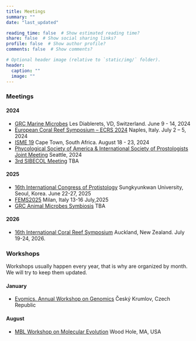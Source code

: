 ```yaml
---
title: Meetings
summary: ""
date: "last_updated"

reading_time: false  # Show estimated reading time?
share: false  # Show social sharing links?
profile: false  # Show author profile?
comments: false  # Show comments?

# Optional header image (relative to `static/img/` folder).
header:
  caption: ""
  image: ""
---
```


### Meetings

#### 2024
  * [GRC Marine Microbes](https://www.grc.org/marine-microbes-conference/2024/) Les Diablerets, VD, Switzerland. June 9 - 14, 2024
  * [European Coral Reef Symposium – ECRS 2024](https://ecrs2024.eu/) Naples, Italy. July 2 – 5, 2024
  * [ISME 19](https://isme19.isme-microbes.org/) Cape Town, South Africa. August 18 - 23,  2024
  * [Phycological Society of America & International Society of Prostologists Joint Meeting](https://www.psaalgae.org/psa-annual-meeting) Seattle, 2024
  * [3rd SIBECOL Meeting](https://www.sibecol.org/en/) TBA


#### 2025
  * [16th International Congress of Protistology](http://icop2025.org/register/2021/intro.html) Sungkyunkwan University, Seoul, Korea. June 22-27, 2025
  * [FEMS2025](https://fems-microbiology.org/about_fems/network-and-activities/congress/) Milan, Italy 13-16 July,2025
  * [GRC Animal Microbes Symbiosis](https://www.grc.org/animal-microbe-symbioses-conference/) TBA


#### 2026
  * [16th International Coral Reef Symposium](https://coralreefs.org/conferences-and-meetings/) Auckland, New Zealand. July 19-24, 2026.

### Workshops

Workshops usually happen every year, that is why are organized by month. We will try to keep them updated.

#### January
  * [Evomics. Annual Workshop on Genomics](http://evomics.org/) Český Krumlov, Czech Republic

#### August
  * [MBL Workshop on Molecular Evolution](https://www.mbl.edu/education/courses/workshop-on-molecular-evolution/) Wood Hole, MA, USA

